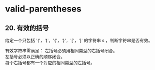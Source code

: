 # valid-parentheses
## 20. 有效的括号
给定一个只包括 '('，')'，'{'，'}'，'['，']' 的字符串 s ，判断字符串是否有效。

有效字符串需满足：
左括号必须用相同类型的右括号闭合。  
左括号必须以正确的顺序闭合。  
每个右括号都有一个对应的相同类型的左括号。  
